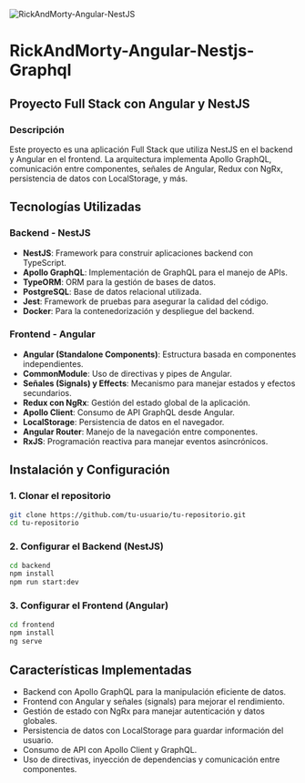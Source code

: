 ![RickAndMorty-Angular-NestJS](https://i.ytimg.com/vi/q4zlpiGtOxY/maxresdefault.jpg)
# RickAndMorty-Angular-Nestjs-Graphql

## Proyecto Full Stack con Angular y NestJS

### Descripción

Este proyecto es una aplicación Full Stack que utiliza NestJS en el backend y Angular en el frontend. La arquitectura implementa Apollo GraphQL, comunicación entre componentes, señales de Angular, Redux con NgRx, persistencia de datos con LocalStorage, y más.

## Tecnologías Utilizadas

### Backend - NestJS

- **NestJS**: Framework para construir aplicaciones backend con TypeScript.
- **Apollo GraphQL**: Implementación de GraphQL para el manejo de APIs.
- **TypeORM**: ORM para la gestión de bases de datos.
- **PostgreSQL**: Base de datos relacional utilizada.
- **Jest**: Framework de pruebas para asegurar la calidad del código.
- **Docker**: Para la contenedorización y despliegue del backend.

### Frontend - Angular

- **Angular (Standalone Components)**: Estructura basada en componentes independientes.
- **CommonModule**: Uso de directivas y pipes de Angular.
- **Señales (Signals) y Effects**: Mecanismo para manejar estados y efectos secundarios.
- **Redux con NgRx**: Gestión del estado global de la aplicación.
- **Apollo Client**: Consumo de API GraphQL desde Angular.
- **LocalStorage**: Persistencia de datos en el navegador.
- **Angular Router**: Manejo de la navegación entre componentes.
- **RxJS**: Programación reactiva para manejar eventos asincrónicos.

## Instalación y Configuración

### 1. Clonar el repositorio

```sh
git clone https://github.com/tu-usuario/tu-repositorio.git
cd tu-repositorio
```

### 2. Configurar el Backend (NestJS)

```sh
cd backend
npm install
npm run start:dev
```

### 3. Configurar el Frontend (Angular)

```sh
cd frontend
npm install
ng serve
```

## Características Implementadas

- Backend con Apollo GraphQL para la manipulación eficiente de datos.
- Frontend con Angular y señales (signals) para mejorar el rendimiento.
- Gestión de estado con NgRx para manejar autenticación y datos globales.
- Persistencia de datos con LocalStorage para guardar información del usuario.
- Consumo de API con Apollo Client y GraphQL.
- Uso de directivas, inyección de dependencias y comunicación entre componentes.

